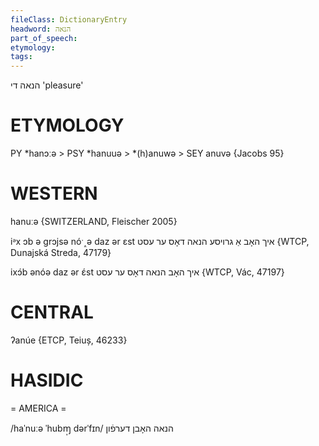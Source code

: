 ```yaml
---
fileClass: DictionaryEntry
headword: הנאה
part_of_speech: 
etymology: 
tags: 
---
```

הנאה
די
'pleasure'

ETYMOLOGY
===========
PY *hanɔːə > PSY *hanuuə > *(h)anuwə > SEY anuvə
{Jacobs 95}

WESTERN
========

hanuːə {SWITZERLAND, Fleischer 2005}

iᵊx ɔb ə grɔjsə nóˑ˰ə daz ər ɛst איך האָב אַ גרויסע הנאה דאָס ער עסט {WTCP, Dunajská Streda, 47179}

ixɔ́b ənóə daz ər ɛ́st איך האָב הנאה דאָס ער עסט {WTCP, Vác, 47197}

CENTRAL
========

ʔanúe {ETCP, Teiuș, 46233}

HASIDIC
=======
= AMERICA = 

/haˈnuːə ˈhubɱ̩ dərˈfɪn/ הנאה האָבן דערפֿון
